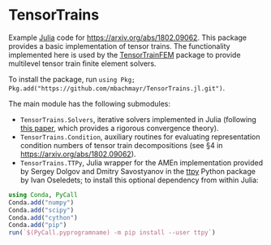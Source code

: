 # TensorTrains

Example [Julia](https://julialang.org/) code for <https://arxiv.org/abs/1802.09062>. This package provides a basic implementation of tensor trains. The functionality implemented here is used by the [TensorTrainFEM](https://github.com/mbachmayr/TensorTrainFEM.jl) package to provide multilevel tensor train finite element solvers.

To install the package, run `using Pkg; Pkg.add("https://github.com/mbachmayr/TensorTrains.jl.git")`.

The main module has the following submodules:
- `TensorTrains.Solvers`, iterative solvers implemented in Julia (following [this paper](http://dx.doi.org/10.1007/s10208-016-9314-z), which provides a rigorous convergence theory).
- `TensorTrains.Condition`, auxiliary routines for evaluating representation condition numbers of tensor train decompositions (see §4 in <https://arxiv.org/abs/1802.09062>).
- `TensorTrains.TTPy`, Julia wrapper for the AMEn implementation provided by Sergey Dolgov and Dmitry Savostyanov in the [ttpy](https://github.com/oseledets/ttpy) Python package by Ivan Oseledets; to install this optional dependency from within Julia: 
```julia
using Conda, PyCall
Conda.add("numpy")
Conda.add("scipy")
Conda.add("cython")
Conda.add("pip")
run(`$(PyCall.pyprogramname) -m pip install --user ttpy`)
```
